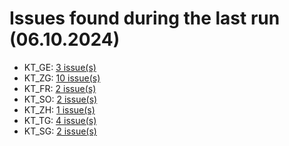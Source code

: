 # Issues found during the last run (06.10.2024)

- KT_GE: [3 issue(s)](tools/KT_GE_errors.csv)
- KT_ZG: [10 issue(s)](tools/KT_ZG_errors.csv)
- KT_FR: [2 issue(s)](tools/KT_FR_errors.csv)
- KT_SO: [2 issue(s)](tools/KT_SO_errors.csv)
- KT_ZH: [1 issue(s)](tools/KT_ZH_errors.csv)
- KT_TG: [4 issue(s)](tools/KT_TG_errors.csv)
- KT_SG: [2 issue(s)](tools/KT_SG_errors.csv)
